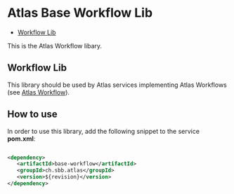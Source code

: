 # Atlas Base Workflow Lib

<!-- toc -->

- [Workflow Lib](#workflow-lib)

<!-- tocstop -->

This is the Atlas Workflow libary.

## Workflow Lib

This library should be used by Atlas services implementing Atlas Workflows (see [Atlas Workflow](../../../workflow/README.md)).

## How to use

In order to use this library, add the following snippet to the service **pom.xml**:

```xml

<dependency>
   <artifactId>base-workflow</artifactId>
   <groupId>ch.sbb.atlas</groupId>
   <version>${revision}</version>
</dependency>
```

